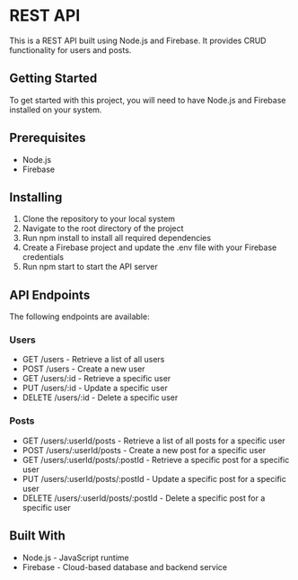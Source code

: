 # REST API
This is a REST API built using Node.js and Firebase. It provides CRUD functionality for users and posts.

## Getting Started
To get started with this project, you will need to have Node.js and Firebase installed on your system.

## Prerequisites
* Node.js
* Firebase
## Installing
1. Clone the repository to your local system
2. Navigate to the root directory of the project
3. Run npm install to install all required dependencies
4. Create a Firebase project and update the .env file with your Firebase credentials
5. Run npm start to start the API server
## API Endpoints
The following endpoints are available:

### Users
* GET /users - Retrieve a list of all users
* POST /users - Create a new user
* GET /users/:id - Retrieve a specific user
* PUT /users/:id - Update a specific user
* DELETE /users/:id - Delete a specific user
### Posts
* GET /users/:userId/posts - Retrieve a list of all posts for a specific user
* POST /users/:userId/posts - Create a new post for a specific user
* GET /users/:userId/posts/:postId - Retrieve a specific post for a specific user
* PUT /users/:userId/posts/:postId - Update a specific post for a specific user
* DELETE /users/:userId/posts/:postId - Delete a specific post for a specific user
## Built With
* Node.js - JavaScript runtime
* Firebase - Cloud-based database and backend service
